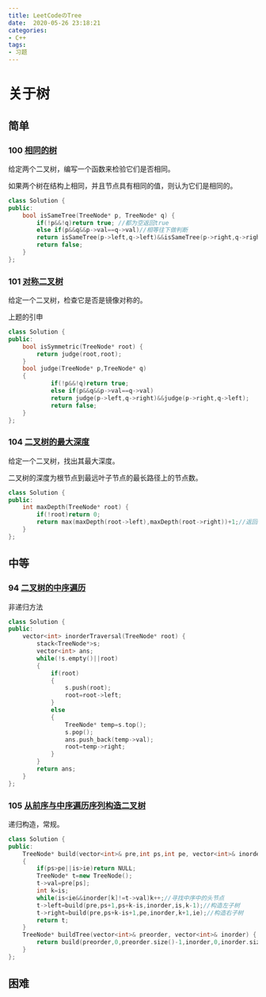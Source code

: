```yaml
---
title: LeetCodeのTree
date:  2020-05-26 23:18:21
categories:
- C++
tags:
- 习题
---
```

# 关于树

## 简单

### 100 [相同的树](https://leetcode-cn.com/problems/same-tree/)

给定两个二叉树，编写一个函数来检验它们是否相同。

如果两个树在结构上相同，并且节点具有相同的值，则认为它们是相同的。

```c++
class Solution {
public:
    bool isSameTree(TreeNode* p, TreeNode* q) {
        if(!p&&!q)return true; //都为空返回true
        else if(p&&q&&p->val==q->val)//相等往下做判断
        return isSameTree(p->left,q->left)&&isSameTree(p->right,q->right);
        return false;
    }
};
```



### 101 [对称二叉树](https://leetcode-cn.com/problems/symmetric-tree/)

给定一个二叉树，检查它是否是镜像对称的。

上题的引申

```c++
class Solution {
public:
    bool isSymmetric(TreeNode* root) {
        return judge(root,root);
    }
    bool judge(TreeNode* p,TreeNode* q)
    {
            if(!p&&!q)return true;
            else if(p&&q&&p->val==q->val)
            return judge(p->left,q->right)&&judge(p->right,q->left);
            return false;
    }
};
```



### 104 [二叉树的最大深度](https://leetcode-cn.com/problems/maximum-depth-of-binary-tree/)

给定一个二叉树，找出其最大深度。

二叉树的深度为根节点到最远叶子节点的最长路径上的节点数。

```c++
class Solution {
public:
    int maxDepth(TreeNode* root) {
        if(!root)return 0;
        return max(maxDepth(root->left),maxDepth(root->right))+1;//返回左右最大值    
    }
};
```



## 中等

### 94 [二叉树的中序遍历](https://leetcode-cn.com/problems/binary-tree-inorder-traversal/)

非递归方法

```c++
class Solution {
public:
    vector<int> inorderTraversal(TreeNode* root) {
        stack<TreeNode*>s;
        vector<int> ans;
        while(!s.empty()||root)
        {
            if(root)
            {
                s.push(root);
                root=root->left;
            }
            else
            {
                TreeNode* temp=s.top();
                s.pop();
                ans.push_back(temp->val);
                root=temp->right;
            }
        }
        return ans;
    }
};
```



###  105 [从前序与中序遍历序列构造二叉树](https://leetcode-cn.com/problems/construct-binary-tree-from-preorder-and-inorder-traversal/)

递归构造，常规。

```c++
class Solution {
public:
    TreeNode* build(vector<int>& pre,int ps,int pe, vector<int>& inorder,int is,int ie)
    {
        if(ps>pe||is>ie)return NULL;
        TreeNode* t=new TreeNode();
        t->val=pre[ps];
        int k=is;
        while(is<ie&&inorder[k]!=t->val)k++;//寻找中序中的头节点
        t->left=build(pre,ps+1,ps+k-is,inorder,is,k-1);//构造左子树
        t->right=build(pre,ps+k-is+1,pe,inorder,k+1,ie);//构造右子树
        return t;
    }
    TreeNode* buildTree(vector<int>& preorder, vector<int>& inorder) {
        return build(preorder,0,preorder.size()-1,inorder,0,inorder.size()-1);
    }
};
```



## 困难



